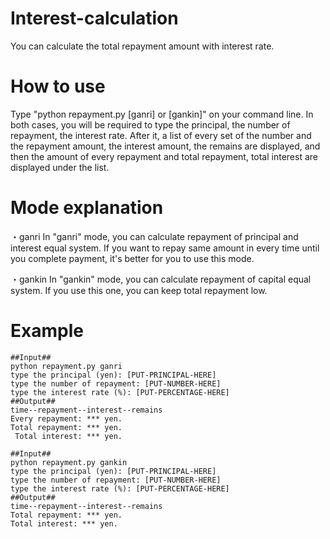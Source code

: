 # Interest-calculation
You can calculate the total repayment amount with interest rate.

# How to use
Type "python repayment.py [ganri] or [gankin]" on your command line.
In both cases, you will be required to type the principal, the number of repayment, the interest rate.
After it, a list of every set of the number and the repayment amount, the interest amount, the remains are displayed, and then the amount of every repayment and total repayment, total interest are displayed under the list.

# Mode explanation
・ganri
In "ganri" mode, you can calculate repayment of principal and interest equal system.
If you want to repay same amount in every time until you complete payment, it's better for you to use this mode.

・gankin
In "gankin" mode, you can calculate repayment of capital equal system.
If you use this one, you can keep total repayment low.

# Example
 
```:ganri
##Input##
python repayment.py ganri
type the principal (yen): [PUT-PRINCIPAL-HERE]
type the number of repayment: [PUT-NUMBER-HERE]
type the interest rate (%): [PUT-PERCENTAGE-HERE]
##Output##
time--repayment--interest--remains
Every repayment: *** yen.
Total repayment: *** yen.
 Total interest: *** yen.
 ```
 
 ```:gankin
##Input##
python repayment.py gankin
type the principal (yen): [PUT-PRINCIPAL-HERE]
type the number of repayment: [PUT-NUMBER-HERE]
type the interest rate (%): [PUT-PERCENTAGE-HERE]
##Output##
time--repayment--interest--remains
Total repayment: *** yen.
 Total interest: *** yen.
```
